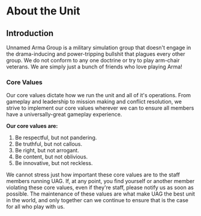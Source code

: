 # About the Unit

## Introduction

Unnamed Arma Group is a military simulation group that doesn't engage in the drama-inducing and power-tripping bullshit that plagues every other group. We do not conform to any one doctrine or try to play arm-chair veterans. We are simply just a bunch of friends who love playing Arma!

### Core Values

Our core values dictate how we run the unit and all of it's operations. From gameplay and leadership to mission making and conflict resolution, we strive to implement our core values wherever we can to ensure all members have a universally-great gameplay experience.

**Our core values are:**

1. Be respectful, but not pandering.
2. Be truthful, but not callous.
3. Be right, but not arrogant.
4. Be content, but not oblivious.
5. Be innovative, but not reckless.

We cannot stress just how important these core values are to the staff members running UAG. If, at any point, you find yourself or another member violating these core values, even if they're staff, please notify us as soon as possible. The maintenance of these values are what make UAG the best unit in the world, and only together can we continue to ensure that is the case for all who play with us.
